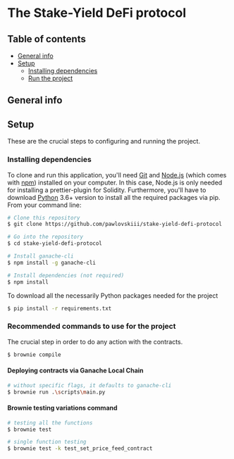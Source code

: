# The Stake-Yield DeFi protocol

## Table of contents

- [General info](#general-info)
- [Setup](#setup)
  - [Installing dependencies](#installing-dependencies)
  - [Run the project](#run-the-project)

## General info

## Setup

These are the crucial steps to configuring and running the project.

### Installing dependencies

To clone and run this application, you'll need [Git](https://git-scm.com) and [Node.js](https://nodejs.org/en/download/) (which comes with [npm](http://npmjs.com)) installed on your computer. In this case, Node.js is only needed for installing a prettier-plugin for Solidity. Furthermore, you'll have to download [Python](https://www.python.org/downloads/) 3.6+ version to install all the required packages via pip. From your command line:

```bash
# Clone this repository
$ git clone https://github.com/pawlovskiii/stake-yield-defi-protocol

# Go into the repository
$ cd stake-yield-defi-protocol

# Install ganache-cli
$ npm install -g ganache-cli

# Install dependencies (not required)
$ npm install
```

To download all the necessarily Python packages needed for the project

```bash
$ pip install -r requirements.txt
```

### Recommended commands to use for the project

The crucial step in order to do any action with the contracts.

```bash
$ brownie compile
```

#### Deploying contracts via Ganache Local Chain

```bash
# without specific flags, it defaults to ganache-cli
$ brownie run .\scripts\main.py
```

#### Brownie testing variations command

```bash
# testing all the functions
$ brownie test

# single function testing
$ brownie test -k test_set_price_feed_contract
```
